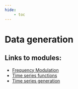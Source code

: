 ```yaml
---
hide:
    - toc
---
```


# Data generation

## Links to modules:
- [Frequency Modulation](frequency_modulation/index.md)
- [Time series functions](time_series_functions/index.md)
- [Time series generation](time_series_generation/index.md)